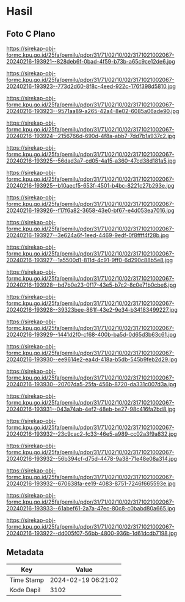 # Hasil

## Foto C Plano

https://sirekap-obj-formc.kpu.go.id/25fa/pemilu/pdpr/31/71/02/10/02/3171021002067-20240216-193921--828deb6f-0bad-4f59-b73b-a65c9ce12de6.jpg

https://sirekap-obj-formc.kpu.go.id/25fa/pemilu/pdpr/31/71/02/10/02/3171021002067-20240216-193923--773d2d60-8f8c-4eed-922c-176f398d5810.jpg

https://sirekap-obj-formc.kpu.go.id/25fa/pemilu/pdpr/31/71/02/10/02/3171021002067-20240216-193923--9571aa89-a265-42a4-8e02-6085a06ade90.jpg

https://sirekap-obj-formc.kpu.go.id/25fa/pemilu/pdpr/31/71/02/10/02/3171021002067-20240216-193924--2156766d-690d-4f8a-abb7-7dd7b1a937c2.jpg

https://sirekap-obj-formc.kpu.go.id/25fa/pemilu/pdpr/31/71/02/10/02/3171021002067-20240216-193925--56dad3a7-cd05-4a15-a360-47cd38d181a5.jpg

https://sirekap-obj-formc.kpu.go.id/25fa/pemilu/pdpr/31/71/02/10/02/3171021002067-20240216-193925--b10aecf5-653f-4501-b4bc-8221c27b293e.jpg

https://sirekap-obj-formc.kpu.go.id/25fa/pemilu/pdpr/31/71/02/10/02/3171021002067-20240216-193926--f17f6a82-3658-43e0-bf67-e4d053ea7016.jpg

https://sirekap-obj-formc.kpu.go.id/25fa/pemilu/pdpr/31/71/02/10/02/3171021002067-20240216-193927--3e624a6f-1eed-4469-9edf-0f8ffff4f28b.jpg

https://sirekap-obj-formc.kpu.go.id/25fa/pemilu/pdpr/31/71/02/10/02/3171021002067-20240216-193927--1a5500d1-811d-4c91-9ff0-6d290c88b5e8.jpg

https://sirekap-obj-formc.kpu.go.id/25fa/pemilu/pdpr/31/71/02/10/02/3171021002067-20240216-193928--bd7b0e23-0f17-43e5-b7c2-8c0e71b0cbe6.jpg

https://sirekap-obj-formc.kpu.go.id/25fa/pemilu/pdpr/31/71/02/10/02/3171021002067-20240216-193928--39323bee-861f-43e2-9e34-b34183499227.jpg

https://sirekap-obj-formc.kpu.go.id/25fa/pemilu/pdpr/31/71/02/10/02/3171021002067-20240216-193929--1441d2f0-cf68-400b-ba5d-0d65d3b63c61.jpg

https://sirekap-obj-formc.kpu.go.id/25fa/pemilu/pdpr/31/71/02/10/02/3171021002067-20240216-193930--ee9614e2-ea4d-418a-b5db-545b9feb2d29.jpg

https://sirekap-obj-formc.kpu.go.id/25fa/pemilu/pdpr/31/71/02/10/02/3171021002067-20240216-193930--20707da5-25fa-456b-8720-da331c007d3a.jpg

https://sirekap-obj-formc.kpu.go.id/25fa/pemilu/pdpr/31/71/02/10/02/3171021002067-20240216-193931--043a74ab-4ef2-48eb-be27-98c416fa2bd8.jpg

https://sirekap-obj-formc.kpu.go.id/25fa/pemilu/pdpr/31/71/02/10/02/3171021002067-20240216-193932--23c9cac2-fc33-46e5-a989-cc02a3f9a832.jpg

https://sirekap-obj-formc.kpu.go.id/25fa/pemilu/pdpr/31/71/02/10/02/3171021002067-20240216-193932--56b394cf-d75d-4478-9a38-71e48e08a314.jpg

https://sirekap-obj-formc.kpu.go.id/25fa/pemilu/pdpr/31/71/02/10/02/3171021002067-20240216-193932--670638fa-ee19-4083-8751-7246f665593e.jpg

https://sirekap-obj-formc.kpu.go.id/25fa/pemilu/pdpr/31/71/02/10/02/3171021002067-20240216-193933--61abef61-2a7a-47ec-80c8-c0babd80a665.jpg

https://sirekap-obj-formc.kpu.go.id/25fa/pemilu/pdpr/31/71/02/10/02/3171021002067-20240216-193922--dd005f07-56bb-4800-936b-1d61dcdb7198.jpg


## Metadata

| Key        | Value               |
| ---------- | ------------------- |
| Time Stamp | 2024-02-19 06:21:02 |
| Kode Dapil | 3102                |



